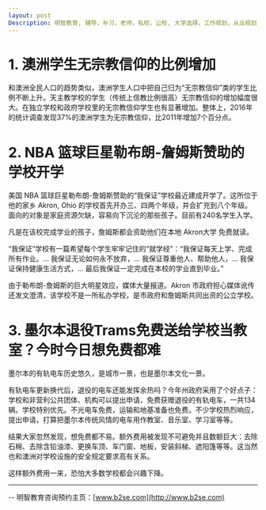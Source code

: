 ```yaml
---
layout: post
Description: 明智教育, 辅导，补习，老师，私校，公校, 大学选择，工作规划，从业规划，天才儿童是浮云，澳洲学生挫折教育，儿童空间推理，空间理解能力， Universities Selection, Career Education, Career Advisors, Guidance, Private Schools, Selective Schools, Writing tutoring, Interviews tutoring, Resume Writing, Spatial skills, Failures help gifted children
---
```


# 1. 澳洲学生无宗教信仰的比例增加

和澳洲全民人口的趋势类似，澳洲学生人口中把自己归为“无宗教信仰”类的学生比例不断上升。天主教学校的学生（传统上信教比例很高）无宗教信仰的增加幅度很大。在独立学校和政府学校里的无宗教信仰学生也有显著增加。整体上，2016年的统计调查发现37%的澳洲学生为无宗教信仰，比2011年增加7个百分点。


# 2. NBA 篮球巨星勒布朗-詹姆斯赞助的学校开学

美国 NBA 篮球巨星勒布朗-詹姆斯赞助的“我保证”学校最近建成开学了。这所位于他的家乡 Akron, Ohio 的学校首先开办三、四两个年级，并会扩充到八个年级。面向的对象是家庭资源欠缺，容易向下沉沦的那些孩子。目前有240名学生入学。

凡是在该校完成学业的孩子，詹姆斯都会资助他们在本地 Akron大学 免费就读。

“我保证”学校有一篇希望每个学生牢牢记住的“就学经”：“我保证每天上学、完成所有作业。… 我保证无论如何永不放弃，… 我保证尊重他人、帮助他人，… 我保证保持健康生活方式，… 最后我保证一定完成在本校的学业直到毕业。”

由于勒布朗-詹姆斯的巨大明星效应，媒体大量报道。Akron 市政府担心媒体讹传还发文澄清，该学校不是一所私办学校，是市政府和詹姆斯共同出资的公立学校。



# 3. 墨尔本退役Trams免费送给学校当教室？今时今日想免费都难

墨尔本的有轨电车历史悠久，是城市一景，也是墨尔本文化一景。

有轨电车更新换代后，退役的电车还能发挥余热吗？今年州政府采用了个好点子：学校和非营利公共团体、机构可以提出申请，免费获赠退役的有轨电车，一共134辆。学校特别优先。不光电车免费，运输和地基准备也免费。不少学校热烈响应，提出申请，打算把墨尔本传统风情的电车用作教室、音乐室、学习室等等。

结果大家忽然发现，想免费都不易。额外费用被发现不可避免并且数额巨大：去除石棉、去除含铅油漆、更换车顶、车门窗、地板，安装斜梯、遮阳篷等等。这当然也和澳洲对学校设施的安全规定要求高有关系。

这样额外费用一来，恐怕大多数学校都会兴趣下降。


	
--------
-- 明智教育咨询预约主页：[www.b2se.com](http://www.b2se.com)

